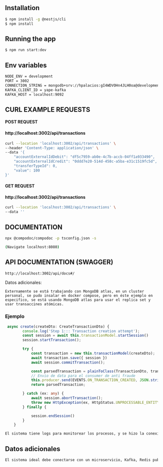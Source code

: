 

## Installation

```bash
$ npm install -g @nestjs/cli
$ npm install
```

## Running the app

```bash
$ npm run start:dev
```

## Env variables

```bash
NODE_ENV = development
PORT = 3002
CONNECTION_STRING = mongodb+srv://hpalacios:gI4WDVOHn4JLH0oa@development.6jvqw.mongodb.net/yape-test?retryWrites=true&w=majority
KAFKA_CLIENT_ID = yape-kafka
KAFKA_HOST = localhost:9092
```

## CURL EXAMPLE REQUESTS

#### POST REQUEST
#### http://localhost:3002/api/transactions
```bash
curl --location 'localhost:3002/api/transactions' \
--header 'Content-Type: application/json' \
--data '{
    "accountExternalIdDebit": "df5c7959-ab0e-4c7b-accb-04ff1a933490",
    "accountExternalIdCredit": "0ddd7e20-514d-458c-a5ba-e31c1519fc5d",
    "transferTypeId": 0,
    "value": 100
}'
```

#### GET REQUEST
#### http://localhost:3002/api/transactions
```bash
curl --location 'localhost:3002/api/transactions' \
--data ''
```

## DOCUMENTATION
```bash
npx @compodoc/compodoc -p tsconfig.json -s

(Navigate localhost:8080)
```

## API DOCUMENTATION (SWAGGER)
```bash
http://localhost:3002/api/docs#/
```

Datos adicionales:
```
Externamente se está trabajando con MongoDB atlas, en un cluster personal, se pudo insalar en docker compose, pero en éste ejemplo en especifico, se está usando MongoDB atlas para usar el replica set y usar transaccines atómicas.
```

### Ejemplo
```ts
 async create(createDto: CreateTransactionDto) {
        console.log('Step 1::: Transaction creation attempt');
        const session = await this.transactionModel.startSession()
        session.startTransaction();

        try {
            const transaction = new this.transactionModel(createDto);
            await transaction.save({ session })
            await session.commitTransaction();

            const parsedTransaction = plainToClass(TransactionDto, transaction.toJSON());
            // Envio de data para el consumer de anti fraude
            this.producer.send(EVENTS.ON_TRANSACTION_CREATED, JSON.stringify(parsedTransaction));
            return parsedTransaction;

        } catch (ex: any) {
            await session.abortTransaction();
            throw new HttpException(ex, HttpStatus.UNPROCESSABLE_ENTITY, { cause: new Error('Transaction aborted') });
        } finally {

            session.endSession()
        }
    }
```

```bash
El sistema tiene logs para monitorear los procesos, y se hizo la conexion a kafka interna (inicialmente se pensó en un microservicio), el sistema de "anti-fraude", simplemente retorna un valor random, un estado random, puede ser complete|failed, y se ejecuta la transaccion.
```
## Datos adicionales
```bash
El sistema ideal debe conectarse con un microservicio, Kafka, Redis pubsub, Rabbit, de forma isolada, el ejemplo se enfoca en un mismo modulo escuchando los eventos de Kafka.
```